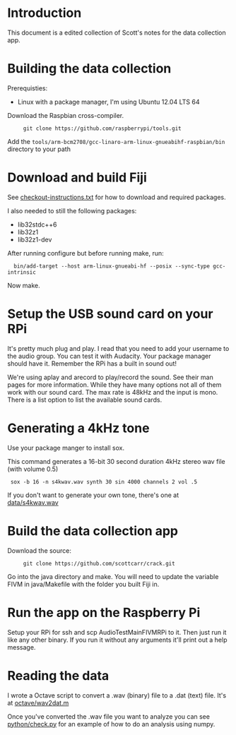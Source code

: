 # Introduction


This document is a edited collection of Scott's notes for the data collection app.

# Building the data collection

Prerequisties: 

* Linux with a package manager, I'm using Ubuntu 12.04 LTS 64

Download the Raspbian cross-compiler.

         git clone https://github.com/raspberrypi/tools.git

Add the `tools/arm-bcm2708/gcc-linaro-arm-linux-gnueabihf-raspbian/bin` directory to your path

# Download and build Fiji

See [checkout-instructions.txt](https://github.com/scottcarr/crack/raw/master/checkout-instructions.txt) for how to download and required packages.

I also needed to still the following packages:

* lib32stdc++6 
* lib32z1 
* lib32z1-dev

After running configure but before running make, run:

      bin/add-target --host arm-linux-gnueabi-hf --posix --sync-type gcc-intrinsic

Now make.

# Setup the USB sound card on your RPi

It's pretty much plug and play.  I read that you need to add your username to the audio group.  You can test it with Audacity.  Your package manager should have it.  Remember the RPi has a built in sound out!

We're using aplay and arecord to play/record the sound.  See their man pages for more information.  While they have many options not all of them work with our sound card.  The max rate is 48kHz and the input is mono.  There is a list option to list the available sound cards.

# Generating a 4kHz tone

Use your package manger to install sox.

This command generates a 16-bit 30 second duration 4kHz stereo wav file (with volume 0.5)

     sox -b 16 -n s4kwav.wav synth 30 sin 4000 channels 2 vol .5
     
If you don't want to generate your own tone, there's one at [data/s4kwav.wav](https://raw.github.com/scottcarr/crack/raw/master/data/s4kwav.wav)

# Build the data collection app

Download the source:

         git clone https://github.com/scottcarr/crack.git
        
Go into the java directory and make.  You will need to update the variable FIVM in java/Makefile with the folder you built Fiji in.

# Run the app on the Raspberry Pi

Setup your RPi for ssh and scp AudioTestMainFIVMRPi to it.  Then just run it like any other binary.  If you run it without any arguments it'll print out a help message.

# Reading the data

I wrote a Octave script to convert a .wav (binary) file to a .dat (text) file.  It's at [octave/wav2dat.m](https://raw.github.com/scottcarr/crack/raw/master/octave/wav2dat.m)

Once you've converted the .wav file you want to analyze you can see [python/check.py](https://raw.github.com/scottcarr/crack/blame/master/python/check.py) for an example of how to do an analysis using numpy.